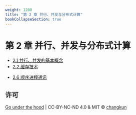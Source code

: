 ```yaml
---
weight: 1200
title: "第 2 章 并行、并发与分布式计算"
bookCollapseSection: true
---
```


# 第 2 章 并行、并发与分布式计算

- [2.1 并行、并发的基本概念](./define.md)
- [2.2 缓存技术](./cache.md)
<!-- - [2.3 性能模型](./perfs.md) -->
<!-- - [2.4 分布式计算的基本概念](./distributed.md) -->
<!-- - [2.5 共识技术](./consensus.md) -->
- [2.6 顺序进程通讯](./csp.md)
<!-- - [2.7 同步锁](./locks.md) -->

## 许可

[Go under the hood](https://github.com/changkun/go-under-the-hood) | CC-BY-NC-ND 4.0 & MIT &copy; [changkun](https://changkun.de)
